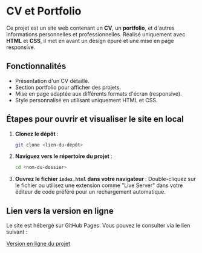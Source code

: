 # CV et Portfolio

Ce projet est un site web contenant un **CV**, un **portfolio**, et d'autres informations personnelles et professionnelles. Réalisé uniquement avec **HTML** et **CSS**, il met en avant un design épuré et une mise en page responsive.

## Fonctionnalités
- Présentation d'un CV détaillé.
- Section portfolio pour afficher des projets.
- Mise en page adaptée aux différents formats d'écran (responsive).
- Style personnalisé en utilisant uniquement HTML et CSS.

## Étapes pour ouvrir et visualiser le site en local
1. **Clonez le dépôt** :
   ```bash
   git clone <lien-du-dépôt>
   ```

2. **Naviguez vers le répertoire du projet** :
   ```bash
   cd <nom-du-dossier>
   ```

3. **Ouvrez le fichier `index.html` dans votre navigateur** :
   Double-cliquez sur le fichier ou utilisez une extension comme "Live Server" dans votre éditeur de code préféré pour un rechargement automatique.

## Lien vers la version en ligne
Le site est hébergé sur GitHub Pages. Vous pouvez le consulter via le lien suivant :

[Version en ligne du projet](https://<votre-nom-utilisateur-github>.github.io/<nom-du-dépôt>)
